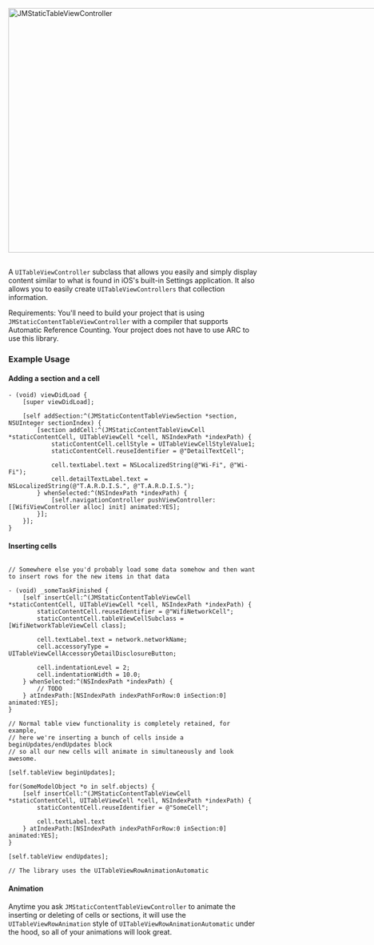 <div style="width:852px; height: 489px; position: relative; margin: 30px auto;"> 
<img style="position: relative; width: 852px; height: 489px; margin: 0;" src="http://cl.ly/270g1q1e012L1l3n3H0u/GithubHeader.gif" alt="JMStaticTableViewController"/>
</div>

A `UITableViewController` subclass that allows you easily and simply display content similar to what is found in iOS's built-in Settings application. It also allows you to easily create `UITableViewControllers` that collection information.

Requirements: You'll need to build your project that is using `JMStaticContentTableViewController` with a compiler that supports Automatic Reference Counting. Your project does not have to use ARC to use this library.

### Example Usage

#### Adding a section and a cell

``` objc
- (void) viewDidLoad {
	[super viewDidLoad];

	[self addSection:^(JMStaticContentTableViewSection *section, NSUInteger sectionIndex) {
		[section addCell:^(JMStaticContentTableViewCell *staticContentCell, UITableViewCell *cell, NSIndexPath *indexPath) {
			staticContentCell.cellStyle = UITableViewCellStyleValue1;
			staticContentCell.reuseIdentifier = @"DetailTextCell";

			cell.textLabel.text = NSLocalizedString(@"Wi-Fi", @"Wi-Fi");
			cell.detailTextLabel.text = NSLocalizedString(@"T.A.R.D.I.S.", @"T.A.R.D.I.S.");
		} whenSelected:^(NSIndexPath *indexPath) {
			[self.navigationController pushViewController:[[WifiViewController alloc] init] animated:YES];
		}];
	}];
}
```

#### Inserting cells

``` objc

// Somewhere else you'd probably load some data somehow and then want to insert rows for the new items in that data

- (void) _someTaskFinished {
	[self insertCell:^(JMStaticContentTableViewCell *staticContentCell, UITableViewCell *cell, NSIndexPath *indexPath) {
		staticContentCell.reuseIdentifier = @"WifiNetworkCell";
		staticContentCell.tableViewCellSubclass = [WifiNetworkTableViewCell class];

		cell.textLabel.text = network.networkName;
		cell.accessoryType = UITableViewCellAccessoryDetailDisclosureButton;
		
		cell.indentationLevel = 2;
		cell.indentationWidth = 10.0;
	} whenSelected:^(NSIndexPath *indexPath) {
		// TODO
	} atIndexPath:[NSIndexPath indexPathForRow:0 inSection:0] animated:YES];
}

```

``` objc
// Normal table view functionality is completely retained, for example,
// here we're inserting a bunch of cells inside a beginUpdates/endUpdates block
// so all our new cells will animate in simultaneously and look awesome.

[self.tableView beginUpdates];

for(SomeModelObject *o in self.objects) {
	[self insertCell:^(JMStaticContentTableViewCell *staticContentCell, UITableViewCell *cell, NSIndexPath *indexPath) {
		staticContentCell.reuseIdentifier = @"SomeCell";
	
		cell.textLabel.text
	} atIndexPath:[NSIndexPath indexPathForRow:0 inSection:0] animated:YES];
}

[self.tableView endUpdates];
	
// The library uses the UITableViewRowAnimationAutomatic 
```

#### Animation

Anytime you ask `JMStaticContentTableViewController` to animate the inserting or deleting of cells or sections, it will use the `UITableViewRowAnimation` style of `UITableViewRowAnimationAutomatic` under the hood, so all of your animations will look great.


